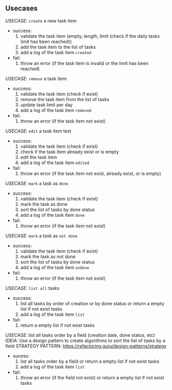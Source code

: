 ## Usecases

*USECASE*: `create` a new task item
- success: 
  1. validate the task item (empty, length, limit (check if the daily tasks limit has been reached))
  2. add the task item to the list of tasks
  3. add a log of the task item `created`
- fail:
  1. throw an error (if the task item is invalid or the limit has been reached) 

*USECASE*: `remove` a task item
- success:
  1. validate the task item (check if exist)
  2. remove the task item from the list of tasks
  3. update task limit per day
  4. add a log of the task item `removed`
- fail:
  1. throw an error (if the task item not exist)
  
*USECASE*: `edit` a task item text
- success:
  1. validate the task item (check if exist)
  2. check if the task item already exist or is empty
  3. edit the task item
  4. add a log of the task item `edited`
- fail:
  1. throw an error (if the task item not exist, already exist, or is empty)
   
*USECASE*: `mark` a task as `done`
- success:
  1. validate the task item (check if exist)
  2. mark the task as done
  3. sort the list of tasks by done status
  4. add a log of the task item `done`
- fail:
  1. throw an error (if the task item not exist)
   
*USECASE*: `mark` a task as `not done`
- success:
  1. validate the task item (check if exist)
  2. mark the task as not done
  3. sort the list of tasks by done status
  4. add a log of the task item `undone`
- fail:
  1. throw an error (if the task item not exist)

*USECASE*: `list all` tasks
- success:
  1. list all tasks by order of creation or by done status or return a empty list if not exist tasks
  2. add a log of the task item `list`
- fail:
  1. return a empty list if not exist tasks

*USECASE*: list all tasks order by a field (creation date, done status, etc)
IDEIA: Use a design pattern to create algorithms to sort the list of tasks by a field
STRATEGY PATTERN: https://refactoring.guru/design-patterns/strategy

- sucess:
  1. list all tasks order by a field or return a empty list if not exist tasks
  2. add a log of the task item `list`
- fail:
  1. throw an error (if the field not exist) or return a empty list if not exist tasks